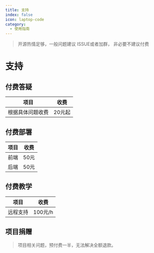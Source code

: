 ```yaml
---
title: 支持
index: false
icon: laptop-code
category:
  - 使用指南
---
```


> 开源热情足够，一般问题建议 ISSUE或者加群， 非必要不建议付费

# 支持
## 付费答疑
|项目|收费|
|---|---|
|根据具体问题收费|20元起|

## 付费部署
|项目|收费|
|---|---|
|前端|50元|
|后端|50元|

## 付费教学
|项目|收费|
|---|---|
|远程支持|100元/h|

## 项目捐赠





> 项目相关问题，预付费一半，无法解决全额退款。